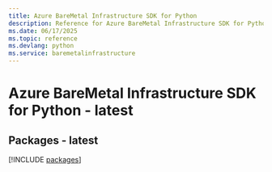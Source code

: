 ```yaml
---
title: Azure BareMetal Infrastructure SDK for Python
description: Reference for Azure BareMetal Infrastructure SDK for Python
ms.date: 06/17/2025
ms.topic: reference
ms.devlang: python
ms.service: baremetalinfrastructure
---
```

# Azure BareMetal Infrastructure SDK for Python - latest
## Packages - latest
[!INCLUDE [packages](baremetal-infrastructure-index.md)]